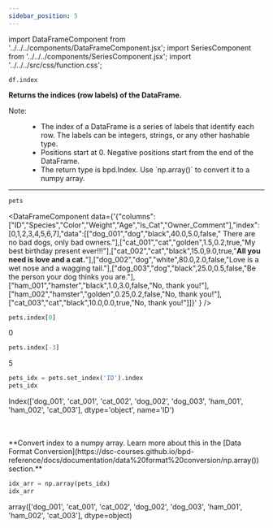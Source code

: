 ```yaml
---
sidebar_position: 5
---
```


import DataFrameComponent from '../../../components/DataFrameComponent.jsx';
import SeriesComponent from '../../../components/SeriesComponent.jsx';
import '../../../src/css/function.css';

<code>df.index</code>

<div className='base'>
    <!-- Description -->
    <p><strong>Returns the indices (row labels) of the DataFrame.</strong></p>
    <dl>
        <!-- Note -->
        <dt className='term'>Note:</dt>
        <dd>
            <ul>
                <li>The index of a DataFrame is a series of labels that identify each row. The labels can be integers, strings, or any other hashable type.</li>
                <li>Positions start at 0. Negative positions start from the end of the DataFrame.</li>
                <li>The return type is bpd.Index. Use `np.array()` to convert it to a numpy array.</li>
            </ul>
        </dd>
    </dl>
</div>

---

```python
pets
```

<DataFrameComponent data={'{"columns":["ID","Species","Color","Weight","Age","Is_Cat","Owner_Comment"],"index":[0,1,2,3,4,5,6,7],"data":[["dog_001","dog","black",40.0,5.0,false,"      There are no bad dogs, only bad owners."],["cat_001","cat","golden",1.5,0.2,true,"My best birthday present ever!!!"],["cat_002","cat","black",15.0,9.0,true,"****All you need is love and a cat.****"],["dog_002","dog","white",80.0,2.0,false,"Love is a wet nose and a wagging tail."],["dog_003","dog","black",25.0,0.5,false,"Be the person your dog thinks you are."],["ham_001","hamster","black",1.0,3.0,false,"No, thank you!"],["ham_002","hamster","golden",0.25,0.2,false,"No, thank you!"],["cat_003","cat","black",10.0,0.0,true,"No, thank you!"]]}'
} />

```python
pets.index[0]
```
0

```python
pets.index[-3]
```
5

```python
pets_idx = pets.set_index('ID').index
pets_idx
```
Index(['dog_001', 'cat_001', 'cat_002', 'dog_002', 'dog_003', 'ham_001',
       'ham_002', 'cat_003'],
      dtype='object', name='ID')

<p><br></br> **Convert index to a numpy array. Learn more about this in the [Data Format Conversion](https://dsc-courses.github.io/bpd-reference/docs/documentation/data%20format%20conversion/np.array()) section.** </p>

```python
idx_arr = np.array(pets_idx)
idx_arr
```
array(['dog_001', 'cat_001', 'cat_002', 'dog_002', 'dog_003', 'ham_001',
       'ham_002', 'cat_003'], dtype=object)